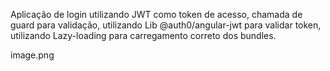 Aplicação de login utilizando JWT como token de acesso, chamada de guard para validação, utilizando Lib @auth0/angular-jwt para validar token, utilizando Lazy-loading para carregamento correto dos bundles.

image.png
